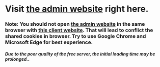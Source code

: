 # Visit [the admin website](https://owwi-ecomerce-admin.netlify.app/) right here.

### Note: You should not open [the admin website](https://owwi-ecomerce-admin.netlify.app/) in the same browser with [this client website](https://owwi-ecomerce.netlify.app/). That will lead to conflict the shared cookies in browser. Try to use Google Chrome and Microsoft Edge for best experience.

#### *Due to the poor quality of the free server, the initial loading time may be prolonged.*.
